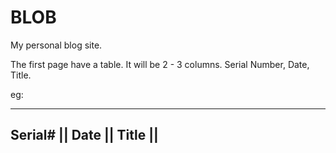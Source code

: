 # BLOB
My personal blog site. 

The first page have a table. It will be 2 - 3 columns. Serial Number, Date, Title.

eg:

---------------------------------------------------
Serial# || Date || Title || 
---------------------------------------------------

